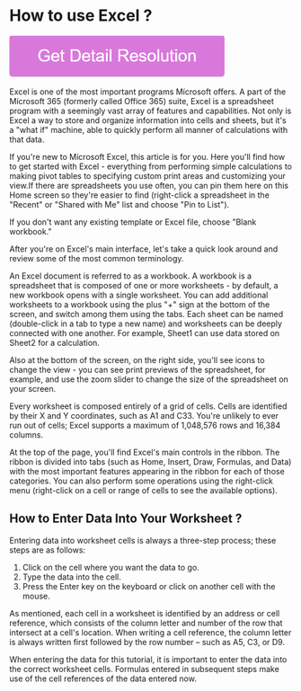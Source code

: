 # How to use Excel ?

[![How to use Excel](gett-stateed.png)](https://github.com/techs0lutions/how.to.use.excel/)

Excel is one of the most important programs Mícrosoft offers. A part of the Mícrosoft 365 (formerly called Office 365) suite, Excel is a spreadsheet program with a seemingly vast array of features and capabilities. Not only is Excel a way to store and organize information into cells and sheets, but it's a "what if" machine, able to quickly perform all manner of calculations with that data.

If you're new to Mícrosoft Excel, this article is for you. Here you'll find how to get started with Excel - everything from performing simple calculations to making pivot tables to specifying custom print areas and customizing your view.If there are spreadsheets you use often, you can pin them here on this Home screen so they're easier to find (right-click a spreadsheet in the "Recent" or "Shared with Me" list and choose "Pin to List").

If you don't want any existing template or Excel file, choose "Blank workbook."

After you're on Excel's main interface, let's take a quick look around and review some of the most common terminology.

An Excel document is referred to as a workbook. A workbook is a spreadsheet that is composed of one or more worksheets - by default, a new workbook opens with a single worksheet. You can add additional worksheets to a workbook using the plus "+" sign at the bottom of the screen, and switch among them using the tabs. Each sheet can be named (double-click in a tab to type a new name) and worksheets can be deeply connected with one another. For example, Sheet1 can use data stored on Sheet2 for a calculation.

Also at the bottom of the screen, on the right side, you'll see icons to change the view - you can see print previews of the spreadsheet, for example, and use the zoom slider to change the size of the spreadsheet on your screen.

Every worksheet is composed entirely of a grid of cells. Cells are identified by their X and Y coordinates, such as A1 and C33. You're unlikely to ever run out of cells; Excel supports a maximum of 1,048,576 rows and 16,384 columns.

At the top of the page, you'll find Excel's main controls in the ribbon. The ribbon is divided into tabs (such as Home, Insert, Draw, Formulas, and Data) with the most important features appearing in the ribbon for each of those categories. You can also perform some operations using the right-click menu (right-click on a cell or range of cells to see the available options).

## How to Enter Data Into Your Worksheet ? 

Entering data into worksheet cells is always a three-step process; these steps are as follows:

1. Click on the cell where you want the data to go.
2. Type the data into the cell.
3. Press the Enter key on the keyboard or click on another cell with the mouse.

As mentioned, each cell in a worksheet is identified by an address or cell reference, which consists of the column letter and number of the row that intersect at a cell's location. When writing a cell reference, the column letter is always written first followed by the row number – such as A5, C3, or D9.

When entering the data for this tutorial, it is important to enter the data into the correct worksheet cells. Formulas entered in subsequent steps make use of the cell references of the data entered now.
